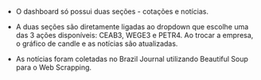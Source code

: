 - O dashboard só possui duas seções - cotações e notícias.
  
- A duas seções são diretamente ligadas ao dropdown que escolhe uma das 3 ações disponíveis: CEAB3, WEGE3 e PETR4. Ao trocar a empresa, o gráfico de candle e as notícias são atualizadas.
  
- As notícias foram coletadas no Brazil Journal utilizando Beautiful Soup para o Web Scrapping.
